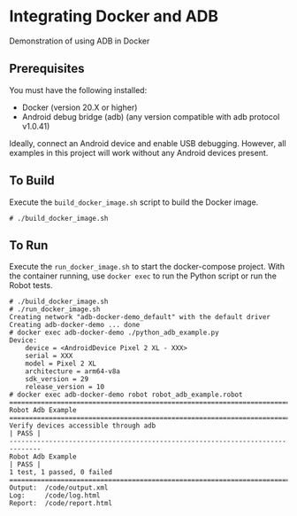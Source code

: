 # Integrating Docker and ADB

Demonstration of using ADB in Docker

## Prerequisites

You must have the following installed:

- Docker (version 20.X or higher)
- Android debug bridge (adb) (any version compatible with adb protocol v1.0.41)

Ideally, connect an Android device and enable USB debugging. However, all
examples in this project will work without any Android devices present.

## To Build

Execute the `build_docker_image.sh` script to build the Docker image.

```
# ./build_docker_image.sh
```

## To Run

Execute the `run_docker_image.sh` to start the docker-compose project. With the
container running, use `docker exec` to run the Python script or run the Robot
tests.

```
# ./build_docker_image.sh
# ./run_docker_image.sh
Creating network "adb-docker-demo_default" with the default driver
Creating adb-docker-demo ... done
# docker exec adb-docker-demo ./python_adb_example.py
Device:
    device = <AndroidDevice Pixel 2 XL - XXX>
    serial = XXX
    model = Pixel 2 XL
    architecture = arm64-v8a
    sdk_version = 29
    release_version = 10
# docker exec adb-docker-demo robot robot_adb_example.robot
==============================================================================
Robot Adb Example                                                             
==============================================================================
Verify devices accessible through adb                                 | PASS |
------------------------------------------------------------------------------
Robot Adb Example                                                     | PASS |
1 test, 1 passed, 0 failed
==============================================================================
Output:  /code/output.xml
Log:     /code/log.html
Report:  /code/report.html
```


